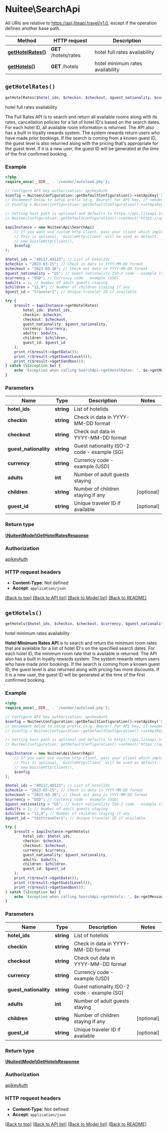 # Nuitee\SearchApi

All URIs are relative to https://api.liteapi.travel/v1.0, except if the operation defines another base path.

| Method | HTTP request | Description |
| ------------- | ------------- | ------------- |
| [**getHotelRates()**](SearchApi.md#getHotelRates) | **GET** /hotels/rates | hotel full rates availability |
| [**getHotels()**](SearchApi.md#getHotels) | **GET** /hotels | hotel minimum rates availability |


## `getHotelRates()`

```php
getHotelRates($hotel_ids, $checkin, $checkout, $guest_nationality, $currency, $adults, $children, $guest_id): \Nuitee\Model\GetHotelRatesResponse
```

hotel full rates availability

The Full Rates  API is to search and return all available rooms along with its rates, cancellation policies for a list of hotel ID's based on the search dates.   For each hotel ID, all available room information is returned.   The API also has a built in loyalty rewards system. The system rewards return users who have made prior bookings.   If the search is coming from a known guest ID, the guest level is also returned along with the pricing that's appropriate for the guest level.  If it is a new user, the guest ID will be generated at the time of the first confirmed booking.

### Example

```php
<?php
require_once(__DIR__ . '/vendor/autoload.php');

// Configure API key authorization: apikeyAuth
$config = Nuitee\Configuration::getDefaultConfiguration()->setApiKey('X-API-Key', 'YOUR_API_KEY');
// Uncomment below to setup prefix (e.g. Bearer) for API key, if needed
// $config = Nuitee\Configuration::getDefaultConfiguration()->setApiKeyPrefix('X-API-Key', 'Bearer');

// Setting host path is optional and defaults to https://api.liteapi.travel/v1.0
// Nuitee\Configuration::getDefaultConfiguration()->setHost("https://api.liteapi.travel/v1.0");

$apiInstance = new Nuitee\Api\SearchApi(
    // If you want use custom http client, pass your client which implements `GuzzleHttp\ClientInterface`.
    // This is optional, `GuzzleHttp\Client` will be used as default.
    // new GuzzleHttp\Client(),
    $config
);

$hotel_ids = "49117,49123"; // List of hotelIds
$checkin = "2023-03-15"; // Check in data in YYYY-MM-DD format
$checkout = "2023-03-16"; // Check out data in YYYY-MM-DD format
$guest_nationality = "US"; // Guest nationality ISO-2 code - example (SG)
$currency = "USD"; // Currency code - example (USD)
$adults = 1; // Number of adult guests staying
$children = "12,9"; // Number of children staying if any
$guest_id = "traveler1"; // Unique traveler ID if available

try {
    $result = $apiInstance->getHotelRates(
        hotel_ids: $hotel_ids, 
        checkin: $checkin, 
        checkout: $checkout, 
        guest_nationality: $guest_nationality, 
        currency: $currency, 
        adults: $adults, 
        children: $children, 
        guest_id: $guest_id
    );
    print_r($result->$getData());
    print_r($result->$getGuestLevel());
    print_r($result->$getSandbox());
} catch (\Exception $e) {
    echo 'Exception when calling SearchApi->getHotelRates: ', $e->getMessage(), PHP_EOL;
}
```

### Parameters

| Name | Type | Description  | Notes |
| ------------- | ------------- | ------------- | ------------- |
| **hotel_ids** | **string**| List of hotelIds | |
| **checkin** | **string**| Check in data in YYYY-MM-DD format | |
| **checkout** | **string**| Check out data in YYYY-MM-DD format | |
| **guest_nationality** | **string**| Guest nationality ISO-2 code - example (SG) | |
| **currency** | **string**| Currency code - example (USD) | |
| **adults** | **int**| Number of adult guests staying | |
| **children** | **string**| Number of children staying if any | [optional] |
| **guest_id** | **string**| Unique traveler ID if available | [optional] |

### Return type

[**\Nuitee\Model\GetHotelRatesResponse**](../Model/GetHotelRatesResponse.md)

### Authorization

[apikeyAuth](../../README.md#apikeyAuth)

### HTTP request headers

- **Content-Type**: Not defined
- **Accept**: `application/json`

[[Back to top]](#) [[Back to API list]](../../README.md#endpoints)
[[Back to Model list]](../../README.md#models)
[[Back to README]](../../README.md)

## `getHotels()`

```php
getHotels($hotel_ids, $checkin, $checkout, $currency, $guest_nationality, $adults, $children, $guest_id): \Nuitee\Model\GetHotelsResponse
```

hotel minimum rates availability

**Hotel Minimum Rates API** is to search and return the minimum room rates that are available for a list of hotel ID's on the specified search dates.  For each hotel ID, the minimum room rate that is available is returned.  The API also has a built in loyalty rewards system. The system rewards return users who have made prior bookings.  If the search is coming from a known guest ID, the guest level is also returned along with pricing has more discounts.  If it is a new user, the guest ID will be generated at the time of the first confirmed booking.

### Example

```php
<?php
require_once(__DIR__ . '/vendor/autoload.php');

// Configure API key authorization: apikeyAuth
$config = Nuitee\Configuration::getDefaultConfiguration()->setApiKey('X-API-Key', 'YOUR_API_KEY');
// Uncomment below to setup prefix (e.g. Bearer) for API key, if needed
// $config = Nuitee\Configuration::getDefaultConfiguration()->setApiKeyPrefix('X-API-Key', 'Bearer');

// Setting host path is optional and defaults to https://api.liteapi.travel/v1.0
// Nuitee\Configuration::getDefaultConfiguration()->setHost("https://api.liteapi.travel/v1.0");

$apiInstance = new Nuitee\Api\SearchApi(
    // If you want use custom http client, pass your client which implements `GuzzleHttp\ClientInterface`.
    // This is optional, `GuzzleHttp\Client` will be used as default.
    // new GuzzleHttp\Client(),
    $config
);

$hotel_ids = "49117,49123"; // List of hotelIds
$checkin = "2023-03-15"; // Check in data in YYYY-MM-DD format
$checkout = "2023-03-16"; // Check out data in YYYY-MM-DD format
$currency = "USD"; // Currency code - example (USD)
$guest_nationality = "US"; // Guest nationality ISO-2 code - example (SG)
$adults = 1; // Number of adult guests staying
$children = "12,9"; // Number of children staying if any
$guest_id = "testtraveler1"; // Unique traveler ID if available

try {
    $result = $apiInstance->getHotels(
        hotel_ids: $hotel_ids, 
        checkin: $checkin, 
        checkout: $checkout, 
        currency: $currency, 
        guest_nationality: $guest_nationality, 
        adults: $adults, 
        children: $children, 
        guest_id: $guest_id
    );
    print_r($result->$getData());
    print_r($result->$getGuestLevel());
    print_r($result->$getSandbox());
} catch (\Exception $e) {
    echo 'Exception when calling SearchApi->getHotels: ', $e->getMessage(), PHP_EOL;
}
```

### Parameters

| Name | Type | Description  | Notes |
| ------------- | ------------- | ------------- | ------------- |
| **hotel_ids** | **string**| List of hotelIds | |
| **checkin** | **string**| Check in data in YYYY-MM-DD format | |
| **checkout** | **string**| Check out data in YYYY-MM-DD format | |
| **currency** | **string**| Currency code - example (USD) | |
| **guest_nationality** | **string**| Guest nationality ISO-2 code - example (SG) | |
| **adults** | **int**| Number of adult guests staying | |
| **children** | **string**| Number of children staying if any | [optional] |
| **guest_id** | **string**| Unique traveler ID if available | [optional] |

### Return type

[**\Nuitee\Model\GetHotelsResponse**](../Model/GetHotelsResponse.md)

### Authorization

[apikeyAuth](../../README.md#apikeyAuth)

### HTTP request headers

- **Content-Type**: Not defined
- **Accept**: `application/json`

[[Back to top]](#) [[Back to API list]](../../README.md#endpoints)
[[Back to Model list]](../../README.md#models)
[[Back to README]](../../README.md)
